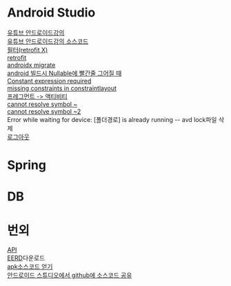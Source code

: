 # Android Studio
[유튜브 안드로이드강의](https://www.youtube.com/watch?v=UNKlX9J6m-A&list=PLC51MBz7PMyyyR2l4gGBMFMMUfYmBkZxm)  
[유튜브 안드로이드강의 소스코드](https://duckssi.tistory.com/12)    
[필터(retrofit X)](https://www.youtube.com/watch?v=M73Vec1oieM&t=346s)    
[retrofit](https://taewooblog.tistory.com/entry/%EC%95%88%EB%93%9C%EB%A1%9C%EC%9D%B4%EB%93%9C-retrofit-2-%EC%82%AC%EC%9A%A9%EB%B2%95-%EC%98%88%EC%A0%9C-%EB%A0%88%ED%8A%B8%EB%A1%9C%ED%95%8F-2-Java)    
[androidx migrate](https://monee1001.tistory.com/28)   
[android 빌드시 Nullable에 빨간줄 그어질 때](https://likejirak.tistory.com/255)    
[Constant expression required](https://rosia.tistory.com/71)        
[missing constraints in constraintlayout](https://milkoon1.tistory.com/83)    
[프레그먼트 -> 액티비티](https://m.blog.naver.com/fbfbf1/222546181867)   
[cannot resolve symbol ~](https://kim-hoya.tistory.com/45)    
[cannot resolve symbol ~2](https://velog.io/@yoonjy1106/%EC%95%88%EB%93%9C%EB%A1%9C%EC%9D%B4%EB%93%9C%EC%8A%A4%ED%8A%9C%EB%94%94%EC%98%A4-Cannot-Resolve-Symbol-%EC%97%90%EB%9F%AC-%EA%B3%A0%EC%B9%98%EB%8A%94-%EB%B0%A9%EB%B2%95)    
Error while waiting for device: [폴더경로] is already running -- avd lock파일 삭제    
[로그아웃](https://league-cat.tistory.com/150)    


# Spring
# DB
# 번외
[API](https://thorn-heather-9d6.notion.site/API-07eaec24871c4a188be761a6e12e8a79)   
[EERD](https://github.com/dongsu0717/JJClub/files/11411527/jj-club.zip)다운로드    
[apk소스코드 얻기](https://sinwho.tistory.com/entry/%EC%95%88%EB%93%9C%EB%A1%9C%EC%9D%B4%EB%93%9C-%EC%95%B1APK-%EB%94%94%EC%BB%B4%ED%8C%8C%EC%9D%BCDecompile%EB%A1%9C-%EC%86%8C%EC%8A%A4-%EB%B3%B4%EA%B8%B0)    
[안드로이드 스튜디오에서 github에 소스코드 공유](https://www.youtube.com/watch?v=4JpcxUZLazo&t=134s)
